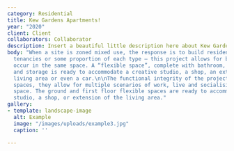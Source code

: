 ```yaml
---
category: Residential
title: Kew Gardens Apartments!
year: "2020"
client: Client
collaborators: Collaborator
description: Insert a beautiful little description here about Kew Gardens Apartments.
body: "When a site is zoned mixed use, the response is to build residences  \nor commercial
  tenancies or some proportion of each type – this project allows for both uses to
  occur in the same space. A “flexible space”, complete with bathroom, kitchenette
  and storage is ready to accommodate a creative studio, a shop, an extension of the
  living area or even a car.\n\nThe functional integrity of the project is its flexible
  spaces, they allow for multiple scenarios of work, live and socialising in the same
  space. The ground and first floor flexible spaces are ready to accommodate a creative
  studio, a shop, or extension of the living area."
gallery:
- template: landscape-image
  alt: Example
  image: "/images/uploads/example3.jpg"
  caption: ''

---
```

